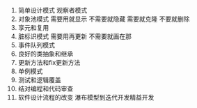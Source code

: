 1. 简单设计模式 观察者模式
2. 对象池模式 需要用就显示 不需要就隐藏 需要就克隆 不要就删除
3. 享元和复用
4. 脏标识模式 需要用再更新 不需要就画在那
5. 事件队列模式
6. 良好的类抽象和继承
7. 更新方法和fix更新方法
8. 单例模式
9. 测试和逻辑覆盖
10. 结对编程和代码审查
11. 软件设计流程的改变 瀑布模型到迭代开发精益开发
